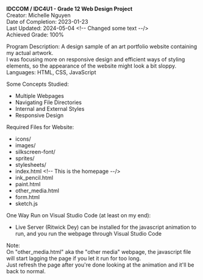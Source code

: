 **IDCCOM / IDC4U1 - Grade 12 Web Design Project**\
Creator: Michelle Nguyen\
Date of Completion: 2023-01-23\
Last Updated: 2024-05-04    <!-- Changed some text --/>\
Achieved Grade: 100%

Program Description: A design sample of an art portfolio website containing my actual artwork.\
I was focusing more on responsive design and efficient ways of styling elements, so the appearance of the website might look a bit sloppy.\
Languages: HTML, CSS, JavaScript

Some Concepts Studied:
- Multiple Webpages
- Navigating File Directories
- Internal and External Styles
- Responsive Design

Required Files for Website:
- icons/
- images/
- silkscreen-font/
- sprites/
- stylesheets/
- index.html         <!-- This is the homepage --/>
- ink_pencil.html
- paint.html
- other_media.html
- form.html
- sketch.js

One Way Run on Visual Studio Code (at least on my end):
- Live Server (Ritwick Dey) can be installed for the javascript animation to run, and you run the webpage through Visual Studio Code


Note:\
On "other_media.html" aka the "other media" webpage, the javascript file will start lagging the page if you let it run for too long.\
Just refresh the page after you're done looking at the animation and it'll be back to normal.
